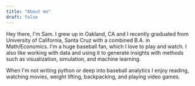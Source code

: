```yaml
---
title: "About me"
draft: false
---
```

Hey there, I'm Sam. I grew up in Oakland, CA and I recently graduated from University of California, Santa Cruz with a combined B.A. in Math/Economics. I'm a huge baseball fan, which I love to play and watch. I also like working with data and using it to generate insights with methods such as visualization, simulation, and machine learning. 

When I'm not writing python or deep into baseball analytics I enjoy reading, watching movies, weight lifting, backpacking, and playing video games. 
